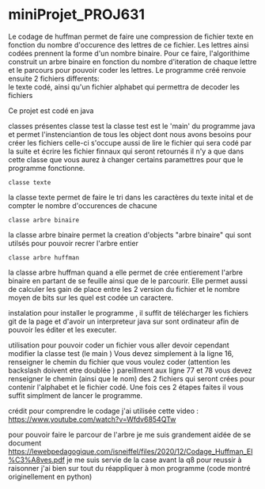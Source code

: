 # miniProjet_PROJ631
Le codage de huffman permet de faire une compression de fichier texte en fonction du nombre d'occurence des lettres de ce fichier. Les lettres 
ainsi codées prennent la forme d'un nombre binaire. Pour ce faire, l'algorithime construit un arbre binaire en fonction du nombre d'iteration de chaque lettre et le parcours pour pouvoir coder les lettres.
Le programme créé renvoie ensuite 2 fichiers differents:  
le texte codé, ainsi qu'un fichier alphabet qui permettra de decoder les fichiers

Ce projet est codé en java

classes présentes
    classe test
la classe test est le 'main' du programme java et permet l'instenciantion de tous les object dont nous avons besoins pour créer les fichiers
celle-ci s'occupe aussi de lire le fichier qui sera codé par la suite et écrire les fichier finnaux qui seront retournés
il n'y a que dans cette classe que vous aurez à changer certains paramettres pour que le programme fonctionne.

    classe texte
la classe texte permet de faire le tri dans les caractères du texte inital et de compter le nombre d'occurences de chacune 


    classe arbre binaire 
la classe arbre binaire permet la creation d'objects "arbre binaire" qui sont utilsés pour pouvoir recrer l'arbre entier

    classe arbre huffman
la classe arbre huffman quand a elle permet de crée entierement l'arbre binaire en partant de se feuille ainsi que de le parcourir.
Elle permet aussi de calculer les gain de place entre les 2 version du fichier et le nombre moyen de bits sur les quel est codée un caractere.


instalation 
pour installer le programme , il suffit de télécharger les fichiers git de la page et d'avoir un interpreteur java sur sont ordinateur afin de pouvoir les éditer et les executer.


utilisation
pour pouvoir coder un fichier vous aller devoir cependant modifier la classe test (le main )
Vous devez simplement à la ligne 16, renseigner le chemin du fichier que vous voulez coder (attention les backslash doivent etre doublée )
pareillment aux ligne 77 et 78 vous devez renseigner le chemin (ainsi que le nom) des 2 fichiers qui seront crées pour contenir l'alphabet et le fichier codé. 
Une fois ces 2 étapes faites il vous suffit simplment de lancer le programme.

crédit
pour comprendre le codage j'ai utilisée 
cette video :
https://www.youtube.com/watch?v=Wfdv6854QTw

pour pouvoir faire le parcour de l'arbre je me suis grandement aidée de se document 
https://lewebpedagogique.com/isneiffel/files/2020/12/Codage_Huffman_El%C3%A8ves.pdf
je me suis servie de la case avant la q8 pour reussir à raisonner 
j'ai bien sur tout du réappliquer à mon programme (code montré originellement en python)